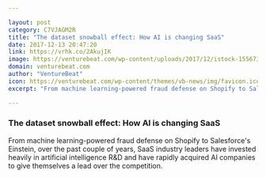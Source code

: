 ```yaml
---

layout: post
category: C7VJAGM2R
title: "The dataset snowball effect: How AI is changing SaaS"
date: 2017-12-13 20:47:20
link: https://vrhk.co/2AkujIK
image: https://venturebeat.com/wp-content/uploads/2017/12/istock-155673118-e1513193168424.jpg?fit=780%2C453&strip=all
domain: venturebeat.com
author: "VentureBeat"
icon: https://venturebeat.com/wp-content/themes/vb-news/img/favicon.ico
excerpt: "From machine learning-powered fraud defense on Shopify to Salesforce's Einstein, over the past couple of years, SaaS industry leaders have invested heavily in artificial intelligence R&amp;D and have rapidly acquired AI companies to give themselves a lead over the competition."

---
```


### The dataset snowball effect: How AI is changing SaaS

From machine learning-powered fraud defense on Shopify to Salesforce's Einstein, over the past couple of years, SaaS industry leaders have invested heavily in artificial intelligence R&amp;D and have rapidly acquired AI companies to give themselves a lead over the competition.